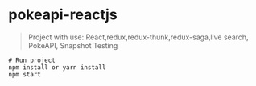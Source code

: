 # pokeapi-reactjs

> Project with use: React,redux,redux-thunk,redux-saga,live search, PokeAPI, Snapshot Testing

```
# Run project
npm install or yarn install
npm start
```
